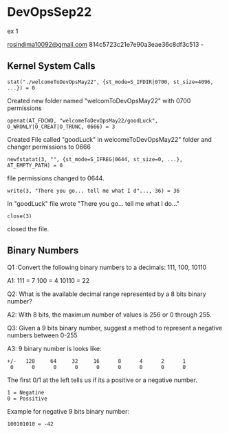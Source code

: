 # DevOpsSep22
ex 1 

rosindima10092@gmail.com
814c5723c21e7e90a3eae36c8df3c513  -



Kernel System Calls
-------------------
`
stat("./welcomeToDevOpsMay22", {st_mode=S_IFDIR|0700, st_size=4096, ...}) = 0
`

Created new folder named "welcomToDevOpsMay22" with 0700 permissions

`openat(AT_FDCWD, "welcomeToDevOpsMay22/goodLuck", O_WRONLY|O_CREAT|O_TRUNC, 0666) = 3`

Created File called "goodLuck" in welcomeToDevOpsMay22" folder and changer permissions to 0666

`newfstatat(3, "", {st_mode=S_IFREG|0644, st_size=0, ...}, AT_EMPTY_PATH) = 0`

file permissions changed to 0644.

`write(3, "There you go... tell me what I d"..., 36) = 36`

In "goodLuck" file wrote "There you go... tell me what I do..."

`close(3)`

closed the file.

Binary Numbers
--------------
Q1 :Convert the following binary numbers to a decimals: 111, 100, 10110

A1:
    111 = 7
    100 = 4
    10110 = 22

Q2: What is the available decimal range represented by a 8 bits binary number?

A2: With 8 bits, the maximum number of values is 256 or 0 through 255.

Q3: Given a 9 bits binary number, suggest a method to represent a negative numbers between 0-255

A3: 9 binary number is looks like:

    +/-   128     64     32     16      8      4      2      1
     0      0      0      0      0      0      0      0      0

The first 0/1 at the left tells us if its a positive or a negative number.

    1 = Negatine
    0 = Possitive

Example for negative 9 bits binary number: 

    100101010 = -42



    

